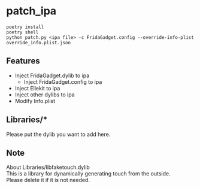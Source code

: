 # patch\_ipa

```
poetry install
poetry shell
python patch.py <ipa file> -c FridaGadget.config --override-info-plist override_info.plist.json
```

## Features

* Inject FridaGadget.dylib to ipa
  * Inject FridaGadget.config to ipa
* Inject Ellekit to ipa
* Inject other dylibs to ipa
* Modify Info.plist

## Libraries/\*

Please put the dylib you want to add here.

## Note

About Libraries/libfaketouch.dylib\
This is a library for dynamically generating touch from the outside.\
Please delete it if it is not needed.
